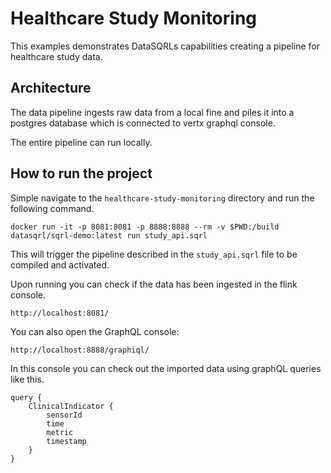 # Healthcare Study Monitoring

This examples demonstrates DataSQRLs capabilities creating a pipeline for healthcare study data. 

## Architecture

The data pipeline ingests raw data from a local fine and piles it into a postgres database which is connected to vertx graphql console. 

The entire pipeline can run locally.

## How to run the project

Simple navigate to the `healthcare-study-monitoring` directory and run the following command. 

```
docker run -it -p 8081:8081 -p 8888:8888 --rm -v $PWD:/build datasqrl/sqrl-demo:latest run study_api.sqrl
```

This will trigger the pipeline described in the `study_api.sqrl` file to be compiled and activated. 

Upon running you can check if the data has been ingested in the flink console. 

```
http://localhost:8081/
```

You can also open the GraphQL console:
```
http://localhost:8888/graphiql/
```

In this console you can check out the imported data using graphQL queries like this. 
```
query {
    ClinicalIndicator {
        sensorId
        time
        metric
        timestamp
    }
}
```
